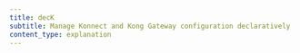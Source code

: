 ```yaml
---
title: decK
subtitle: Manage Konnect and Kong Gateway configuration declaratively
content_type: explanation
---
```

